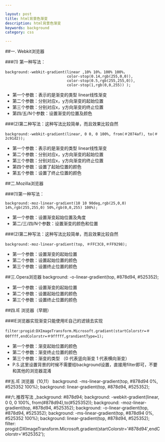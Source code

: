 ```yaml
---

layout: post
title: html背景色渐变
description: html背景色渐变
keywords: background
category: css

---
```

##一. Webkit浏览器

###(1) 第一种写法：

	background:-webkit-gradient(linear ,10% 10%，100% 100%，
								color-stop(0.14,rgb(255,0,0)),
								color-stop(0.5,rgb(255,255,0)),
								color-stop(1,rgb(0,0,255)) );

+ 第一个参数：表示的是渐变的类型 linear线性渐变
+ 第二个参数：分别对应x，y方向渐变的起始位置
+ 第三个参数：分别对应x，y方向渐变的终止位置
+ 第四/五/N个参数：设置渐变的位置及颜色

###(2)第二种写法：这种写法比较简单，而且效果比较自然

	background:-webkit-gradient(linear, 0 0, 0 100%, from(＃2074af), to(＃2c91d2));

+ 第一个参数：表示的是渐变的类型 linear线性渐变
+ 第二个参数：分别对应x，y方向渐变的起始位置
+ 第三个参数：分别对应x，y方向渐变的终止位置
+ 第四个参数：设置了起始位置的颜色
+ 第五个参数：设置了终止位置的颜色

##二.Mozilla浏览器

###(1)第一种写法：

	background:-moz-linear-gradient(10 10 90deg,rgb(25,0,0) 14%,rgb(255,255,0) 50%,rgb(0,0,255) 100%);

+ 第一个参数：设置渐变起始位置及角度
+ 第二/三/四/N个参数：设置渐变的颜色和位置

###(2)第二种写法：这种写法比较简单，而且效果比较自然

	background:-moz-linear-gradient(top, ＃FFC3C8,＃FF9298);

+ 第一个参数：设置渐变的起始位置
+ 第二个参数：设置起始位置的颜色
+ 第三个参数：设置终止位置的颜色

##三.Opera浏览器
	background: -o-linear-gradient(top, #878d94, #525352);

+ 第一个参数：设置渐变的起始位置
+ 第二个参数：设置起始位置的颜色
+ 第三个参数：设置终止位置的颜色

##四.IE 浏览器（早期）

###IE浏览器实现渐变只能使用IE自己的滤镜去实现

	filter:progid:DXImageTransform.Microsoft.gradient(startColorstr=＃00ffff,endColorstr=＃9fffff,grandientType=1);

+ 第一个参数：渐变起始位置的颜色
+ 第二个参数：渐变终止位置的颜色
+ 第三个参数：渐变的类型 （0 代表竖向渐变  1  代表横向渐变）  
+ P.S.这里设置背景的时候不需要给background设置，直接用filter即可，不要和其他的浏览器混淆

##五.IE 浏览器（10,11）
	background: -ms-linear-gradient(top, #878d94 0%, #525352 100%);
	background: linear-gradient(top, #878d94, #525352);

##六.推荐写法
	_background: #878d94;
	background: -webkit-gradient(linear, 0 0, 0 100%, from(#878d94),to(#525352));
	background: -moz-linear-gradient(top, #878d94, #525352);
	background: -o-linear-gradient(top, #878d94, #525352);
	background: -ms-linear-gradient(top, #878d94 0%, #525352 100%);
	background: linear-gradient(top, #878d94, #525352);
	filter: progid:DXImageTransform.Microsoft.gradient(startColorstr='#878d94',endColorstr='#525352');
